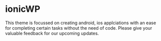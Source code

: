 # ionicWP
This theme is focussed on creating android, ios applciations with an ease for completing certain tasks without the need of code.
Please give your valuable feedback for our upcoming updates.
